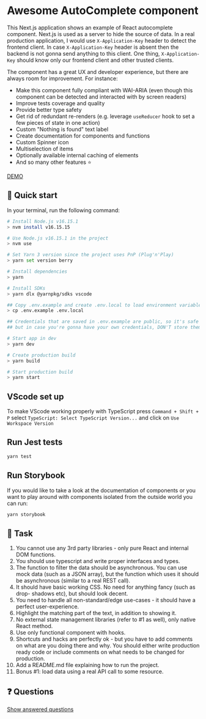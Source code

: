# Awesome AutoComplete component

This Next.js application shows an example of React autocomplete component.
Next.js is used as a server to hide the source of data. In a real production application, I would use `X-Application-Key` header to detect the frontend client. In case `X-Application-Key` header is absent then the backend is not gonna send anything to this client. One thing, `X-Application-Key` should know only our frontend client and other trusted clients.

The component has a great UX and developer experience, but there are always room for improvement. For instance:

- Make this component fully compliant with WAI-ARIA (even though this component can be detected and interacted with by screen readers)
- Improve tests coverage and quality
- Provide better type safety
- Get rid of redundant re-renders (e.g. leverage `useReducer` hook to set a few pieces of state in one action)
- Custom "Nothing is found" text label
- Create documentation for components and functions
- Custom Spinner icon
- Multiselection of items
- Optionally available internal caching of elements
- And so many other features ⭐

<a href="https://awesome-autocomplete.vercel.app" target="_blank">DEMO</a>

## 🚀 Quick start

In your terminal, run the following command:

```bash
# Install Node.js v16.15.1
> nvm install v16.15.15

# Use Node.js v16.15.1 in the project
> nvm use

# Set Yarn 3 version since the project uses PnP (Plug'n'Play)
> yarn set version berry

# Install dependencies
> yarn

# Install SDKs
> yarn dlx @yarnpkg/sdks vscode

## Copy .env.example and create .env.local to load environment variables
> cp .env.example .env.local

## Credentials that are saved in .env.example are public, so it's safe to have them in there,
## but in case you're gonna have your own credentials, DON'T store them in .env.example

# Start app in dev
> yarn dev

# Create production build
> yarn build

# Start production build
> yarn start

```

## VScode set up

To make VScode working properly with TypeScript press `Command + Shift + P` select `TypeScript: Select TypeScript Version...` and click on `Use Workspace Version`

## Run Jest tests

```bash
yarn test
```

## Run Storybook

If you would like to take a look at the documentation of components or you want to play around with components isolated from the outside world you can run:

```bash
yarn storybook
```

## 📄 Task

1. You cannot use any 3rd party libraries - only pure React and internal DOM functions.
2. You should use typescript and write proper interfaces and types.
3. The function to filter the data should be asynchronous. You can use mock data (such as a JSON array), but the function which uses it should be asynchronous (similar to a real REST call).
4. It should have basic working CSS. No need for anything fancy (such as drop- shadows etc), but should look decent.
5. You need to handle all non-standard/edge use-cases - it should have a perfect user-experience.
6. Highlight the matching part of the text, in addition to showing it.
7. No external state management libraries (refer to #1 as well), only native React method.
8. Use only functional component with hooks.
9. Shortcuts and hacks are perfectly ok - but you have to add comments on what are you doing there and why. You should either write production ready code or include comments on what needs to be changed for production.
10. Add a README.md file explaining how to run the project.
11. Bonus #1: load data using a real API call to some resource.

## ❓ Questions

[Show answered questions](./questions.md)
